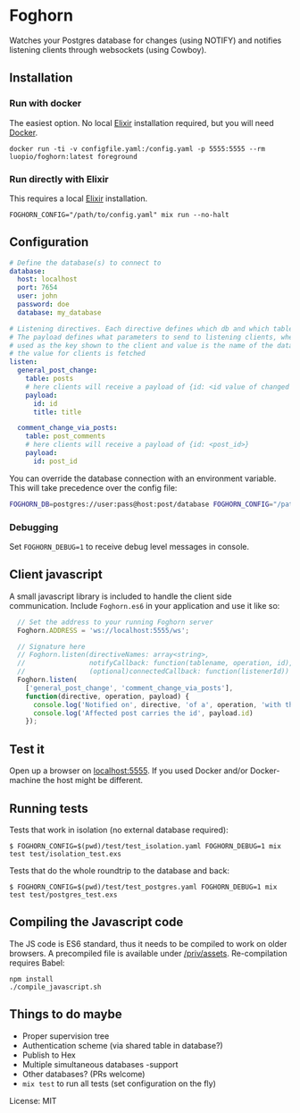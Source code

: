# Foghorn

Watches your Postgres database for changes (using NOTIFY) and notifies listening clients through websockets (using Cowboy).

## Installation

### Run with docker

The easiest option. No local [Elixir](http://elixir-lang.org/) installation required, but you will need [Docker](https://www.docker.com/products/overview).

```
docker run -ti -v configfile.yaml:/config.yaml -p 5555:5555 --rm luopio/foghorn:latest foreground
```

### Run directly with Elixir

This requires a local [Elixir](http://elixir-lang.org/) installation.

```
FOGHORN_CONFIG="/path/to/config.yaml" mix run --no-halt
```

## Configuration

```yaml
# Define the database(s) to connect to
database:
  host: localhost
  port: 7654
  user: john
  password: doe
  database: my_database

# Listening directives. Each directive defines which db and which table to listen to.
# The payload defines what parameters to send to listening clients, where the key is
# used as the key shown to the client and value is the name of the database column where
# the value for clients is fetched
listen:
  general_post_change:
    table: posts
    # here clients will receive a payload of {id: <id value of changed row>, title: <title of changed row>}
    payload:
      id: id
      title: title

  comment_change_via_posts:
    table: post_comments
    # here clients will receive a payload of {id: <post_id>}
    payload:
      id: post_id

```

You can override the database connection with an environment variable. This will take precedence over the config
file:

```bash
FOGHORN_DB=postgres://user:pass@host:post/database FOGHORN_CONFIG="/path/to/config.yaml" mix run --no-halt
```

### Debugging

Set `FOGHORN_DEBUG=1` to receive debug level messages in console.

## Client javascript

A small javascript library is included to handle the client side communication. Include `Foghorn.es6` in your
application and use it like so:
```js
  // Set the address to your running Foghorn server
  Foghorn.ADDRESS = 'ws://localhost:5555/ws';

  // Signature here
  // Foghorn.listen(directiveNames: array<string>,
  //                notifyCallback: function(tablename, operation, id),
  //                (optional)connectedCallback: function(listenerId))
  Foghorn.listen(
    ['general_post_change', 'comment_change_via_posts'],
    function(directive, operation, payload) {
      console.log('Notified on', directive, 'of a', operation, 'with the payload', payload);
      console.log('Affected post carries the id', payload.id)
    });
```

## Test it

Open up a browser on [localhost:5555](localhost:5555). If you used Docker and/or Docker-machine
the host might be different.

## Running tests

Tests that work in isolation (no external database required):
```
$ FOGHORN_CONFIG=$(pwd)/test/test_isolation.yaml FOGHORN_DEBUG=1 mix test test/isolation_test.exs
```

Tests that do the whole roundtrip to the database and back:
```
$ FOGHORN_CONFIG=$(pwd)/test/test_postgres.yaml FOGHORN_DEBUG=1 mix test test/postgres_test.exs
```


## Compiling the Javascript code

The JS code is ES6 standard, thus it needs to be compiled to work on older browsers.
A precompiled file is available under [/priv/assets](./priv/assets/). Re-compilation requires Babel:

```
npm install
./compile_javascript.sh
```

## Things to do maybe

- Proper supervision tree
- Authentication scheme (via shared table in database?)
- Publish to Hex
- Multiple simultaneous databases -support
- Other databases? (PRs welcome)
- `mix test` to run all tests (set configuration on the fly)


License: MIT

